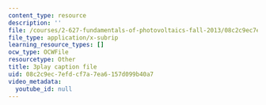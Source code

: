 ```yaml
---
content_type: resource
description: ''
file: /courses/2-627-fundamentals-of-photovoltaics-fall-2013/08c2c9ec7efdcf7a7ea6157d099b40a7_FLbfYpkSZ84.srt
file_type: application/x-subrip
learning_resource_types: []
ocw_type: OCWFile
resourcetype: Other
title: 3play caption file
uid: 08c2c9ec-7efd-cf7a-7ea6-157d099b40a7
video_metadata:
  youtube_id: null
---
```

